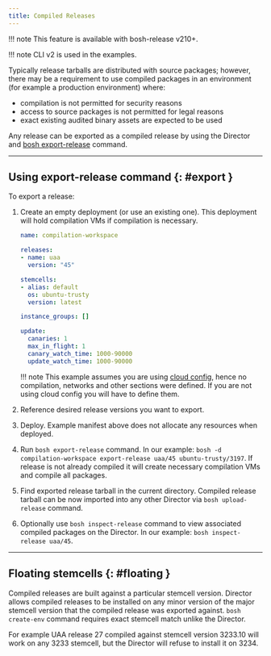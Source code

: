 ```yaml
---
title: Compiled Releases
---
```


!!! note
    This feature is available with bosh-release v210+.

!!! note
    CLI v2 is used in the examples.

Typically release tarballs are distributed with source packages; however, there may be a requirement to use compiled packages in an environment (for example a production environment) where:

- compilation is not permitted for security reasons
- access to source packages is not permitted for legal reasons
- exact existing audited binary assets are expected to be used

Any release can be exported as a compiled release by using the Director and [bosh export-release](cli-v2.md#export-release) command.

---
## Using export-release command {: #export }

To export a release:

1. Create an empty deployment (or use an existing one). This deployment will hold compilation VMs if compilation is necessary.

    ```yaml
    name: compilation-workspace

    releases:
    - name: uaa
      version: "45"

    stemcells:
    - alias: default
      os: ubuntu-trusty
      version: latest

    instance_groups: []

    update:
      canaries: 1
      max_in_flight: 1
      canary_watch_time: 1000-90000
      update_watch_time: 1000-90000
    ```

    !!! note
        This example assumes you are using <a href="./cloud-config.html">cloud config</a>, hence no compilation, networks and other sections were defined. If you are not using cloud config you will have to define them.

1. Reference desired release versions you want to export.

1. Deploy. Example manifest above does not allocate any resources when deployed.

1. Run `bosh export-release` command. In our example: `bosh -d compilation-workspace export-release uaa/45 ubuntu-trusty/3197`. If release is not already compiled it will create necessary compilation VMs and compile all packages.

1. Find exported release tarball in the current directory. Compiled release tarball can be now imported into any other Director via `bosh upload-release` command.

1. Optionally use `bosh inspect-release` command to view associated compiled packages on the Director. In our example: `bosh inspect-release uaa/45`.

---
## Floating stemcells {: #floating }

Compiled releases are built against a particular stemcell version. Director allows compiled releases to be installed on any minor version of the major stemcell version that the compiled release was exported against. `bosh create-env` command requires exact stemcell match unlike the Director.

For example UAA release 27 compiled against stemcell version 3233.10 will work on any 3233 stemcell, but the Director will refuse to install it on 3234.
